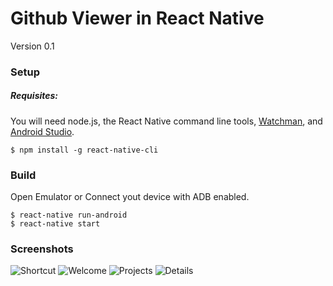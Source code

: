 # Github Viewer in React Native 
Version 0.1

### Setup

##### Requisites:


You will need node.js, the React Native command line tools, [Watchman](https://facebook.github.io/watchman), and [Android Studio](https://developer.android.com/studio/install.html).

	$ npm install -g react-native-cli


### Build

Open Emulator or Connect yout device with ADB enabled.

    $ react-native run-android
    $ react-native start


### Screenshots
![Shortcut](https://github.com/willianson/github-viewer-react-native/blob/master/screenshots/00_shortcut.png?raw=true)
![Welcome](https://github.com/willianson/github-viewer-react-native/blob/master/screenshots/01_Welcome.png?raw=true)
![Projects](https://github.com/willianson/github-viewer-react-native/blob/master/screenshots/02_Projects.png?raw=true)
![Details](https://github.com/willianson/github-viewer-react-native/blob/master/screenshots/03_Details.png?raw=true)   
